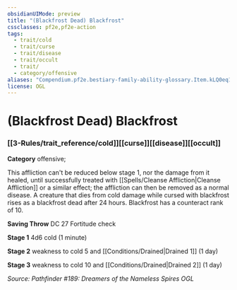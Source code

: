 ```yaml
---
obsidianUIMode: preview
title: "(Blackfrost Dead) Blackfrost"
cssclasses: pf2e,pf2e-action
tags:
  - trait/cold
  - trait/curse
  - trait/disease
  - trait/occult
  - trait/
  - category/offensive
aliases: "Compendium.pf2e.bestiary-family-ability-glossary.Item.kLQ0eq18SvKEvggc"
license: OGL
---
```

# (Blackfrost Dead) Blackfrost

### [[3-Rules/trait_reference/cold]][[curse]][[disease]][[occult]]

**Category** offensive; 




This affliction can't be reduced below stage 1, nor the damage from it healed, until successfully treated with [[Spells/Cleanse Affliction|Cleanse Affliction]] or a similar effect; the affliction can then be removed as a normal disease. A creature that dies from cold damage while cursed with blackfrost rises as a blackfrost dead after 24 hours. Blackfrost has a counteract rank of 10.

**Saving Throw** DC 27 Fortitude check

**Stage 1** 4d6 cold (1 minute)

**Stage 2** weakness to cold 5 and [[Conditions/Drained|Drained 1]] (1 day)

**Stage 3** weakness to cold 10 and [[Conditions/Drained|Drained 2]] (1 day)

*Source: Pathfinder #189: Dreamers of the Nameless Spires*
*OGL*